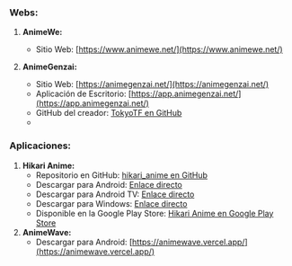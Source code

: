 ### Webs:
1. **AnimeWe:**
   - Sitio Web: [https://www.animewe.net/](https://www.animewe.net/)

2. **AnimeGenzai:**
   - Sitio Web: [https://animegenzai.net/](https://animegenzai.net/)
   - Aplicación de Escritorio: [https://app.animegenzai.net/](https://app.animegenzai.net/)
   - GitHub del creador: [TokyoTF en GitHub](https://github.com/TokyoTF)
   - 
### Aplicaciones:
1. **Hikari Anime:**
   - Repositorio en GitHub: [hikari_anime en GitHub](https://github.com/bryanjorgeflores/hikari_anime/releases)
   - Descargar para Android: [Enlace directo](https://github.com/bryanjorgeflores/hikari_anime/releases/latest/download/hikari_anime-android-vX.X.X.apk)
   - Descargar para Android TV: [Enlace directo](https://github.com/bryanjorgeflores/hikari_anime/releases/latest/download/hikari_anime-androidtv-vX.X.X.apk)
   - Descargar para Windows: [Enlace directo](https://github.com/bryanjorgeflores/hikari_anime/releases/latest/download/hikari_anime-windows-vX.X.X.exe)
   - Disponible en la Google Play Store: [Hikari Anime en Google Play Store](https://play.google.com/store/apps/details?id=com.bj.anime)
2. **AnimeWave:**
   - Descargar para Android: [https://animewave.vercel.app/](https://animewave.vercel.app/)
